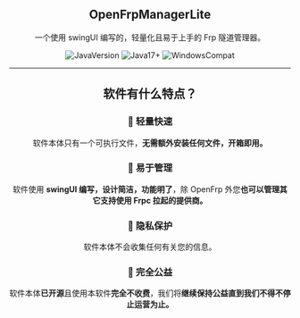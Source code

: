 <div align="center" id="readme-top">

<h2 align="center">OpenFrpManagerLite</h2>

一个使用 swingUI 编写的，轻量化且易于上手的 Frp 隧道管理器。

![JavaVersion](https://img.shields.io/badge/minecraft-1.17.1_--_1.20.4-3366CC?style=for-the-badge&logoColor=blue&labelColor=29355F)
![Java17+](https://img.shields.io/badge/java-17+-009B98?style=for-the-badge&logoColor=blue&labelColor=29355F)
![WindowsCompat](https://img.shields.io/badge/Windows%207-Compatible-green?style=for-the-badge&logoColor=blue&labelColor=29355F)

---

## 软件有什么特点？

### 🚀 轻量快速

软件本体只有一个可执行文件，**无需额外安装任何文件，开箱即用。**

### 🚦 易于管理

软件使用 **swingUI 编写，设计简洁，功能明了**，除 OpenFrp 外您**也可以管理其它支持使用 Frpc 拉起的提供商。**

### 🔐 隐私保护

软件本体不会收集任何有关您的信息。

### 📌 完全公益

软件本体**已开源**且使用本软件**完全不收费**，我们将**继续保持公益直到我们不得不停止运营为止。**
